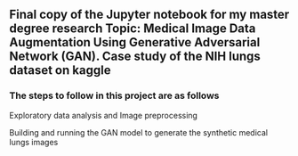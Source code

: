 ## Final copy of the Jupyter notebook for my master degree research Topic: Medical Image Data Augmentation Using Generative Adversarial Network (GAN). Case study of the NIH lungs dataset on kaggle

### The steps to follow in this project are as follows

Exploratory data analysis and Image preprocessing

Building and running the GAN model to generate the synthetic medical lungs images



